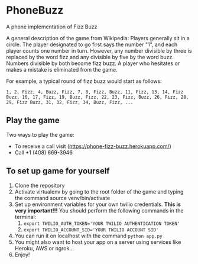 # PhoneBuzz
A phone implementation of Fizz Buzz

A general description of the game from Wikipedia: 
Players generally sit in a circle. The player designated to go first says the number "1", and each player counts one number in turn. However, any number divisible by three is replaced by the word fizz and any divisible by five by the word buzz. Numbers divisible by both become fizz buzz. A player who hesitates or makes a mistake is eliminated from the game.

For example, a typical round of fizz buzz would start as follows:

    1, 2, Fizz, 4, Buzz, Fizz, 7, 8, Fizz, Buzz, 11, Fizz, 13, 14, Fizz Buzz, 16, 17, Fizz, 19, Buzz, Fizz, 22, 23, Fizz, Buzz, 26, Fizz, 28, 29, Fizz Buzz, 31, 32, Fizz, 34, Buzz, Fizz, ...


## Play the game
Two ways to play the game:
* To receive a call visit (https://phone-fizz-buzz.herokuapp.com/) 
* Call +1 (408) 669-3946
 
## To set up game for yourself
1. Clone the repository
2. Activate virtualenv by going to the root folder of the game and typing the command source venv/bin/activate
3. Set up environment variables for your own twilio credentials. __This is very important!!!__ You should perform the following commands in the terminal:
    1) `export TWILIO_AUTH_TOKEN='YOUR TWILIO AUTHENTICATION TOKEN'`
    2) `export TWILIO_ACCOUNT_SID='YOUR TWILIO ACCOUNT SID'`
4. You can run it on localhost with the command `python app.py`
5. You might also want to host your app on a server using services like Heroku, AWS or ngrok...
6. Enjoy!
